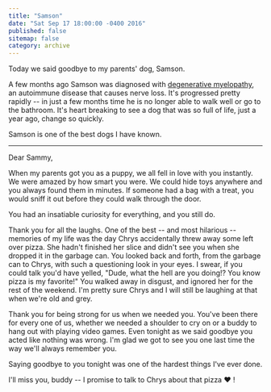 ```yaml
---
title: "Samson"
date: "Sat Sep 17 18:00:00 -0400 2016"
published: false
sitemap: false
category: archive
---
```


Today we said goodbye to my parents' dog, Samson. 

A few months ago Samson was diagnosed with [degenerative myelopathy][], an
autoimmune disease that causes nerve loss. It's progressed pretty rapidly --
in just a few months time he is no longer able to walk well or go to the
bathroom. It's heart breaking to see a dog that was so full of life, just a
year ago, change so quickly.

Samson is one of the best dogs I have known. 

---

Dear Sammy,

When my parents got you as a puppy, we all fell in love with you instantly. We
were amazed by how smart you were. We could hide toys anywhere and you always
found them in minutes. If someone had a bag with a treat, you would sniff it
out before they could walk through the door.

You had an insatiable curiosity for everything, and you still do.

Thank you for all the laughs. One of the best -- and most hilarious --
memories of my life was the day Chrys accidentally threw away some left over
pizza. She hadn't finished her slice and didn't see you when she dropped it in
the garbage can. You looked back and forth, from the garbage can to Chrys,
with such a questioning look in your eyes. I swear, if you could talk you'd
have yelled, "Dude, what the hell are you doing!? You know pizza is my
favorite!" You walked away in disgust, and ignored her for the rest of the
weekend. I'm pretty sure Chrys and I will still be laughing at that when we're
old and grey. 

Thank you for being strong for us when we needed you. You've been there for
every one of us, whether we needed a shoulder to cry on or a buddy to hang out
with playing video games. Even tonight as we said goodbye you acted like
nothing was wrong. I'm glad we got to see you one last time the way we'll
always remember you.

Saying goodbye to you tonight was one of the hardest things I've ever done. 

I'll miss you, buddy -- I promise to talk to Chrys about that pizza :heart: !

[degenerative myelopathy]: https://mygermanshepherd.org/german-shepherd-health/dog-degenerative-myelopathy/
